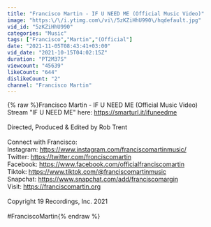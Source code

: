 ```yaml
---
title: "Francisco Martin - IF U NEED ME (Official Music Video)"
image: "https:\/\/i.ytimg.com\/vi\/5zKZiHhU990\/hqdefault.jpg"
vid_id: "5zKZiHhU990"
categories: "Music"
tags: ["Francisco","Martin","(Official"]
date: "2021-11-05T08:43:41+03:00"
vid_date: "2021-10-15T04:02:15Z"
duration: "PT2M37S"
viewcount: "45639"
likeCount: "644"
dislikeCount: "2"
channel: "Francisco Martin"
---
```

{% raw %}Francisco Martin - IF U NEED ME (Official Music Video)<br />Stream &quot;IF U NEED ME&quot; here: <a rel="nofollow" target="blank" href="https://smarturl.it/ifuneedme">https://smarturl.it/ifuneedme</a><br /><br />Directed, Produced &amp; Edited by Rob Trent<br /><br />Connect with Francisco:<br />Instagram: <a rel="nofollow" target="blank" href="https://www.instagram.com/franciscomartinmusic/">https://www.instagram.com/franciscomartinmusic/</a><br />Twitter: <a rel="nofollow" target="blank" href="https://twitter.com/fronciscomartin">https://twitter.com/fronciscomartin</a><br />Facebook: <a rel="nofollow" target="blank" href="https://www.facebook.com/officialfranciscomartin">https://www.facebook.com/officialfranciscomartin</a><br />Tiktok: <a rel="nofollow" target="blank" href="https://www.tiktok.com/@franciscomartinmusic">https://www.tiktok.com/@franciscomartinmusic</a><br />Snapchat: <a rel="nofollow" target="blank" href="https://www.snapchat.com/add/franciscomargin">https://www.snapchat.com/add/franciscomargin</a><br />Visit: <a rel="nofollow" target="blank" href="https://franciscomartin.org">https://franciscomartin.org</a><br /><br />Copyright 19 Recordings, Inc. 2021<br /><br />#FranciscoMartin{% endraw %}
